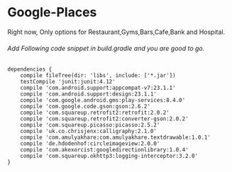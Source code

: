 # Google-Places

Right now, Only options for Restaurant,Gyms,Bars,Cafe,Bank and Hospital.

###### Add Following code snippet in build.gradle and you are good to go.

```
dependencies {
    compile fileTree(dir: 'libs', include: ['*.jar'])
    testCompile 'junit:junit:4.12'
    compile 'com.android.support:appcompat-v7:23.1.1'
    compile 'com.android.support:design:23.1.1'
    compile 'com.google.android.gms:play-services:8.4.0'
    compile 'com.google.code.gson:gson:2.6.2'
    compile 'com.squareup.retrofit2:retrofit:2.0.2'
    compile 'com.squareup.retrofit2:converter-gson:2.0.2'
    compile 'com.squareup.picasso:picasso:2.5.2'
    compile 'uk.co.chrisjenx:calligraphy:2.1.0'
    compile 'com.amulyakhare:com.amulyakhare.textdrawable:1.0.1'
    compile 'de.hdodenhof:circleimageview:2.0.0'
    compile 'com.akexorcist:googledirectionlibrary:1.0.4'
    compile 'com.squareup.okhttp3:logging-interceptor:3.2.0'
}
```